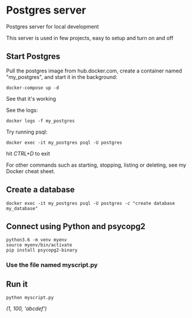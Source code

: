 # Postgres server
 Postgres server for local development


This server is used in few projects, easy to setup and turn on and off


## Start Postgres
Pull the postgres image from hub.docker.com, create a container named "my_postgres", and start it in the background:

``` docker-compose up -d ```

See that it's working

See the logs:

```docker logs -f my_postgres```

Try running psql:

```docker exec -it my_postgres psql -U postgres```

hit *CTRL+D* to exit

For other commands such as starting, stopping, listing or deleting, see my Docker cheat sheet.

## Create a database

```docker exec -it my_postgres psql -U postgres -c "create database my_database"```

## Connect using Python and psycopg2

```
python3.6 -m venv myenv
source myenv/bin/activate
pip install psycopg2-binary
```
### Use the file named myscript.py

## Run it

```
python myscript.py
```

*(1, 100, 'abcdef')*